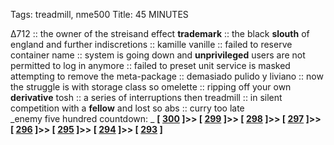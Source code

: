 Tags: treadmill, nme500
Title: 45 MINUTES
  
∆712 :: the owner of the streisand effect **trademark** :: the black **slouth** of england and further  indiscretions :: kamille vanille :: failed to reserve container name :: system is going down and **unprivileged** users are not permitted to log in anymore :: failed to preset unit service is masked attempting to remove the meta-package :: demasiado pulido y liviano :: now the struggle is with storage class so omelette :: ripping off your own **derivative** tosh :: a series of interruptions then treadmill :: in silent competition with a **fellow** and lost so abs :: curry too late  
_enemy five hundred countdown: _  **[ [300](https://www.allmusic.com/album/the-who-by-numbers-mw0000650966) ]>> [ [299](https://www.allmusic.com/album/16-lovers-lane-mw0000198498) ]>> [ [298](https://www.allmusic.com/album/duck-rock-mw0000652209) ]>> [ [297](https://www.allmusic.com/album/ege-bamyasi-mw0000200400) ]>> [ [296](https://www.allmusic.com/album/lets-dance-mw0000649915) ]>> [ [295](https://www.allmusic.com/album/doggystyle-mw0000106179) ]>> [ [294](https://www.allmusic.com/album/myths-of-the-near-future-mw0000476529) ]>> [ [293](https://www.allmusic.com/album/high-land-hard-rain-mw0000312171) ]**  
